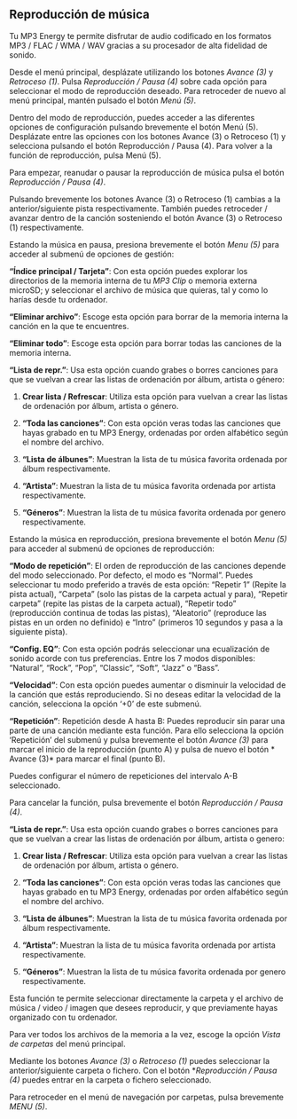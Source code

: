 ## Reproducción de música

Tu MP3 Energy te permite disfrutar de audio codificado en los formatos MP3 / FLAC / WMA / WAV gracias a su procesador de alta fidelidad de sonido. 

Desde el menú principal, desplázate utilizando los botones *Avance (3)* y *Retroceso (1)*. Pulsa *Reproducción / Pausa (4)* sobre cada opción para seleccionar el modo de reproducción deseado. Para retroceder de nuevo al menú principal, mantén pulsado el botón *Menú (5)*.

Dentro del modo de reproducción, puedes acceder a las diferentes opciones de configuración pulsando brevemente el botón Menú (5). Desplázate entre las opciones con los botones Avance (3) o Retroceso (1) y selecciona pulsando el botón Reproducción / Pausa (4). Para volver a la función de reproducción, pulsa Menú (5). 

Para empezar, reanudar o pausar la reproducción de música pulsa el botón *Reproducción / Pausa (4)*.

Pulsando brevemente los botones Avance (3) o Retroceso (1) cambias a la anterior/siguiente pista respectivamente. También puedes retroceder / avanzar dentro de la canción sosteniendo el botón Avance (3) o Retroceso (1) respectivamente.

Estando la música en pausa, presiona brevemente el  botón *Menu (5)* para acceder al submenú de opciones de gestión:

**“Índice principal / Tarjeta”**: 
Con esta opción puedes explorar los directorios de la memoria interna de tu *MP3 Clip* o memoria externa microSD; y seleccionar el archivo de música que quieras, tal y como lo harías desde tu ordenador.

**“Eliminar archivo”**: 
Escoge esta opción para borrar de la memoria interna la canción en la que te encuentres.

**“Eliminar todo”**: 
Escoge esta opción para borrar todas las canciones de la memoria interna.

**“Lista de repr.”**: Usa esta opción cuando grabes o borres canciones para que se vuelvan a crear las listas de ordenación por álbum, artista o género:

1.	**Crear lista / Refrescar**: Utiliza esta opción para vuelvan a crear las listas de ordenación por álbum, artista o género.

2.	**“Toda las canciones”**:  Con esta opción veras todas las canciones que hayas grabado en tu MP3 Energy, ordenadas por orden alfabético según el nombre del archivo.

3.	**“Lista de álbunes”**: Muestran la lista de tu música favorita ordenada por álbum respectivamente.

4.	**“Artista”**: Muestran la lista de tu música favorita ordenada por artista respectivamente.

5.	**“Géneros”**: Muestran la lista de tu música favorita ordenada por genero respectivamente.

Estando la música en reproducción, presiona brevemente el  botón *Menu (5)* para acceder al submenú de opciones de reproducción:

**“Modo de repetición”**: 
El orden de reproducción de las canciones depende del modo seleccionado. Por defecto, el modo es “Normal”. Puedes seleccionar tu modo preferido a través de esta opción: “Repetir 1” (Repite la pista actual), “Carpeta” (solo las pistas de la carpeta actual y para), “Repetir carpeta” (repite las pistas de la carpeta actual), “Repetir todo” (reproducción continua de todas las pistas), “Aleatorio” (reproduce las pistas en un orden no definido) e “Intro” (primeros 10 segundos y pasa a la siguiente pista).

**“Config. EQ”**: 
Con esta opción podrás seleccionar una ecualización de sonido acorde con tus preferencias. Entre los 7 modos disponibles: “Natural”, “Rock”, “Pop”, “Classic”, “Soft”, “Jazz” o “Bass”.

**“Velocidad”**:
Con esta opción puedes aumentar o disminuir la velocidad de la canción que estás reproduciendo. Si no deseas editar la velocidad de la canción, selecciona la opción ‘+0’ de este submenú.

**“Repetición”**: 
Repetición desde A hasta B: Puedes reproducir sin parar una parte de una canción mediante esta función. Para ello selecciona la opción ‘Repetición’ del submenú y pulsa brevemente el botón *Avance (3)* para marcar el inicio de la reproducción (punto A) y pulsa de nuevo el botón * Avance (3)* para marcar el final (punto B). 

Puedes configurar el número de repeticiones del intervalo A-B seleccionado.

Para cancelar la función, pulsa brevemente el botón *Reproducción / Pausa (4)*.

**“Lista de repr.”**: Usa esta opción cuando grabes o borres canciones para que se vuelvan a crear las listas de ordenación por álbum, artista o genero:

1.	**Crear lista / Refrescar**: Utiliza esta opción para vuelvan a crear las listas de ordenación por álbum, artista o género.

2.	**“Toda las canciones”**: Con esta opción veras todas las canciones que hayas grabado en tu MP3 Energy, ordenadas por orden alfabético según el nombre del archivo.

3.	**“Lista de álbunes”**: Muestran la lista de tu música favorita ordenada por álbum respectivamente.

4.	**“Artista”**: Muestran la lista de tu música favorita ordenada por artista respectivamente.

5.	**“Géneros”**: Muestran la lista de tu música favorita ordenada por genero respectivamente.




Esta función te permite seleccionar directamente la carpeta y el archivo de música / video / imagen que desees reproducir, y que previamente hayas organizado con tu ordenador.

Para ver todos los archivos de la memoria a la vez, escoge la opción *Vista de carpetas* del menú principal.

Mediante los botones *Avance (3)* o *Retroceso (1)* puedes seleccionar la anterior/siguiente carpeta o fichero. Con el botón **Reproducción / Pausa (4)* puedes entrar en la carpeta o fichero seleccionado.

Para retroceder en el menú de navegación por carpetas, pulsa brevemente *MENU (5)*.

